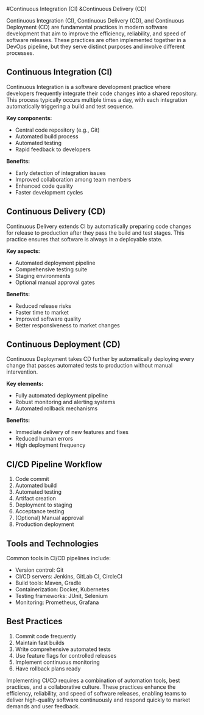 #Continuous Integration (CI) &Continuous Delivery (CD)

Continuous Integration (CI), Continuous Delivery (CD), and Continuous Deployment (CD) are fundamental practices in modern software development that aim to improve the efficiency, reliability, and speed of software releases. These practices are often implemented together in a DevOps pipeline, but they serve distinct purposes and involve different processes.

## Continuous Integration (CI)

Continuous Integration is a software development practice where developers frequently integrate their code changes into a shared repository. This process typically occurs multiple times a day, with each integration automatically triggering a build and test sequence.

**Key components:**
- Central code repository (e.g., Git)
- Automated build process
- Automated testing
- Rapid feedback to developers

**Benefits:**
- Early detection of integration issues
- Improved collaboration among team members
- Enhanced code quality
- Faster development cycles

## Continuous Delivery (CD)

Continuous Delivery extends CI by automatically preparing code changes for release to production after they pass the build and test stages. This practice ensures that software is always in a deployable state.

**Key aspects:**
- Automated deployment pipeline
- Comprehensive testing suite
- Staging environments
- Optional manual approval gates

**Benefits:**
- Reduced release risks
- Faster time to market
- Improved software quality
- Better responsiveness to market changes

## Continuous Deployment (CD)

Continuous Deployment takes CD further by automatically deploying every change that passes automated tests to production without manual intervention.

**Key elements:**
- Fully automated deployment pipeline
- Robust monitoring and alerting systems
- Automated rollback mechanisms

**Benefits:**
- Immediate delivery of new features and fixes
- Reduced human errors
- High deployment frequency

## CI/CD Pipeline Workflow

1. Code commit
2. Automated build
3. Automated testing
4. Artifact creation
5. Deployment to staging
6. Acceptance testing
7. (Optional) Manual approval
8. Production deployment

## Tools and Technologies

Common tools in CI/CD pipelines include:
- Version control: Git
- CI/CD servers: Jenkins, GitLab CI, CircleCI
- Build tools: Maven, Gradle
- Containerization: Docker, Kubernetes
- Testing frameworks: JUnit, Selenium
- Monitoring: Prometheus, Grafana

## Best Practices

1. Commit code frequently
2. Maintain fast builds
3. Write comprehensive automated tests
4. Use feature flags for controlled releases
5. Implement continuous monitoring
6. Have rollback plans ready

Implementing CI/CD requires a combination of automation tools, best practices, and a collaborative culture. These practices enhance the efficiency, reliability, and speed of software releases, enabling teams to deliver high-quality software continuously and respond quickly to market demands and user feedback.


